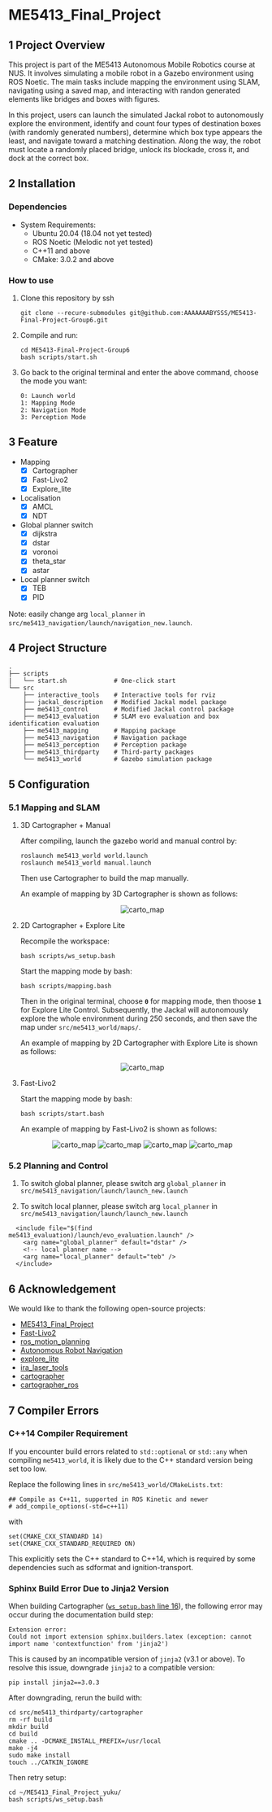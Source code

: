 # ME5413_Final_Project

## 1 Project Overview

This project is part of the ME5413 Autonomous Mobile Robotics course at NUS. It involves simulating a mobile robot in a Gazebo environment using ROS Noetic. The main tasks include mapping the environment using SLAM, navigating using a saved map, and interacting with randon generated elements like bridges and boxes with figures.

In this project, users can launch the simulated Jackal robot to autonomously explore the environment, identify and count four types of destination boxes (with randomly generated numbers), determine which box type appears the least, and navigate toward a matching destination. Along the way, the robot must locate a randomly placed bridge, unlock its blockade, cross it, and dock at the correct box.

## 2 Installation

### Dependencies

 - System Requirements:
   - Ubuntu 20.04 (18.04 not yet tested)
   - ROS Noetic (Melodic not yet tested)
   - C++11 and above
   - CMake: 3.0.2 and above

### How to use

1. Clone this repository by ssh

    ```shell
    git clone --recure-submodules git@github.com:AAAAAAABYSSS/ME5413-Final-Project-Group6.git
    ```

2. Compile and run:

    ```shell
    cd ME5413-Final-Project-Group6
    bash scripts/start.sh
    ```

3. Go back to the original terminal and enter the above command, choose the mode you want:

    ```shell
    0: Launch world
    1: Mapping Mode
    2: Navigation Mode
    3: Perception Mode
    ```

## 3 Feature

- Mapping 
    - [x] Cartographer
    - [x] Fast-Livo2
    - [x] Explore_lite
- Localisation
    - [x] AMCL
    - [x] NDT
- Global planner switch
    - [x] dijkstra
    - [x] dstar
    - [x] voronoi
    - [x] theta_star
    - [x] astar  
- Local planner switch
    - [x] TEB
    - [x] PID

Note: easily change arg `local_planner` in `src/me5413_navigation/launch/navigation_new.launch`.

## 4 Project Structure

```shell
.
├── scripts
|   └── start.sh             # One-click start
└── src
    ├── interactive_tools    # Interactive tools for rviz
    ├── jackal_description   # Modified Jackal model package
    ├── me5413_control       # Modified Jackal control package
    ├── me5413_evaluation    # SLAM evo evaluation and box identification evaluation
    ├── me5413_mapping       # Mapping package
    ├── me5413_navigation    # Navigation package
    ├── me5413_perception    # Perception package
    ├── me5413_thirdparty    # Third-party packages
    └── me5413_world         # Gazebo simulation package
```

## 5 Configuration

### 5.1 Mapping and SLAM

1. 3D Cartographer + Manual

    After compiling, launch the gazebo world and manual control by:
    ```shell
    roslaunch me5413_world world.launch
    roslaunch me5413_world manual.launch
    ```
    Then use Cartographer to build the map manually. 

    An example of mapping by 3D Cartographer is shown as follows:
    <p align="center">
      <img src="./src/me5413_world/maps/nav.png" alt="carto_map">
    </p>

2. 2D Cartographer + Explore Lite

    Recompile the workspace:
    ```shell
    bash scripts/ws_setup.bash
    ```
    Start the mapping mode by bash:
    ```shell
    bash scripts/mapping.bash
    ```

    Then in the original terminal, choose __`0`__ for mapping mode, then thoose __`1`__ for Explore Lite Control. Subsequently, the Jackal will autonomously explore the whole environment during 250 seconds, and then save the map under `src/me5413_world/maps/`.

    An example of mapping by 2D Cartographer with Explore Lite is shown as follows:
    <p align="center">
      <img src="./src/me5413_world/maps/carto_w_el_map.png" alt="carto_map">
    </p>

3. Fast-Livo2 
    
    Start the mapping mode by bash:
    ```shell
    bash scripts/start.bash
    ```

    An example of mapping by Fast-Livo2 is shown as follows:
    <p align="center">
      <img src="./docs/fast_livo2_pv.png" alt="carto_map">
      <img src="./docs/fast_livo2_topv.png" alt="carto_map">
      <img src="./docs/fast_livo2_pv1.png" alt="carto_map">
      <img src="./docs/fast_livo2_topv1.png" alt="carto_map">
    </p>


### 5.2 Planning and Control

1. To switch global planner, please switch arg `global_planner` in `src/me5413_navigation/launch/launch_new.launch`

2. To switch local planner, please switch arg `local_planner` in `src/me5413_navigation/launch/launch_new.launch`

```
  <include file="$(find me5413_evaluation)/launch/evo_evaluation.launch" />
    <arg name="global_planner" default="dstar" />
    <!-- local planner name -->
    <arg name="local_planner" default="teb" />
  </include>
```

## 6 Acknowledgement

We would like to thank the following open-source projects:

- [ME5413_Final_Project](https://github.com/NUS-Advanced-Robotics-Centre/ME5413_Final_Project)
- [Fast-Livo2](https://github.com/hku-mars/FAST-LIVO2)
- [ros_motion_planning](https://github.com/ai-winter/ros_motion_planning)
- [Autonomous Robot Navigation](https://github.com/brian00715/Autonomous-Robot-Navigation)
- [explore_lite](https://github.com/hrnr/m-explore.git)
- [ira_laser_tools](https://github.com/iralabdisco/ira_laser_tools.git)
- [cartographer](https://github.com/cartographer-project/cartographer.git)
- [cartographer_ros](https://github.com/cartographer-project/cartographer_ros.git)

## 7 Compiler Errors

### C++14 Compiler Requirement
If you encounter build errors related to `std::optional` or `std::any` when compiling `me5413_world`, it is likely due to the C++ standard version being set too low.

Replace the following lines in `src/me5413_world/CMakeLists.txt`:
```
## Compile as C++11, supported in ROS Kinetic and newer
# add_compile_options(-std=c++11)
```
with
```
set(CMAKE_CXX_STANDARD 14)
set(CMAKE_CXX_STANDARD_REQUIRED ON)
```

This explicitly sets the C++ standard to C++14, which is required by some dependencies such as sdformat and ignition-transport.

### Sphinx Build Error Due to Jinja2 Version

When building Cartographer ([`ws_setup.bash` line 16](./scripts/ws_setup.bash)), the following error may occur during the documentation build step:
```shell
Extension error:
Could not import extension sphinx.builders.latex (exception: cannot import name 'contextfunction' from 'jinja2')
```
This is caused by an incompatible version of `jinja2` (v3.1 or above). To resolve this issue, downgrade `jinja2` to a compatible version:
```shell
pip install jinja2==3.0.3
```
After downgrading, rerun the build with:
```shell
cd src/me5413_thirdparty/cartographer
rm -rf build
mkdir build
cd build
cmake .. -DCMAKE_INSTALL_PREFIX=/usr/local
make -j4
sudo make install
touch ../CATKIN_IGNORE
```
Then retry setup:
```shell
cd ~/ME5413_Final_Project_yuku/
bash scripts/ws_setup.bash
```

<!-- ## 4 One more thing

If you have any question, please contact Yvelle@Github. -->

